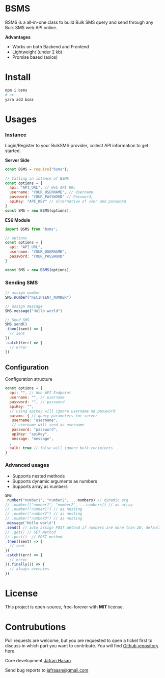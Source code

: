 # BSMS
BSMS is a all-in-one class to build Bulk SMS query and send through any Bulk SMS web API online. 

**Advantages**
* Works on both Backend and Frontend
* Lightweight (under 2 kb)
* Promise based (axios)


# Install

```bash
npm i bsms
# or
yarn add bsms
```

# Usages

### Instance
Login/Register to your BulkSMS provider, collect API information to get started.

**Server Side**

```js
const BSMS = require("bsms");
 
// Calling an intance of BSMS 
const options = {
  api: "API_URL", // Web API URL
  username: "YOUR_USERNAME", // Username
  password: "YOUR_PASSWORD" // Password,
  apiKey: "API_KEY" // alternative of user and password
}
const SMS = new BSMS(options);
```
**ES6 Module**
```js
import BSMS from "bsms";

// options
const options = {
  api: "API_URL",
  username: "YOUR_USERNAME", 
  password: "YOUR_PASSWORD"  
}

const SMS = new BSMS(options);
```

### Sending SMS

```js
// assign number
SMS.number("RECIPIENT_NUMBER") 

// assign message
SMS.message("Hello world") 

// Send SMS
SMS.send() 
.then((sent) => {
  // sent 
})
.catch((err) => {
  // error  
})
```
## Configuration 

Configuration structure
```js
const options = {
  api: "", // Web API Endpoint
  username: "", // username
  password: "", // password
  apiKey: "", 
  // using apiKey will ignore username nd password
  params: { // query parameters for server
   username: "username", 
   // username will send as username
   password: "password",
   apiKey: "apiKey",
   message: "message",
  ,
  bulk: true // false will ignore bulk recipients
}
```

### Advanced usages
 

* Supports nested methods
* Supports dynamic arguments as numbers
* Supports array as numbers
  
```js 
SMS
.number("number1", "number2", ...numbers) // dynamic arg
// .number(["number1", "number2", ...numbers]) // as array
// .number("number1") // as nesting
// .number("number2") // as nesting
// .number("number3") // as nesting
.message("Hello world") 
.send() // auto assign POST method if numbers are more than 20, default: GET
// .get() // GET method
// .post()  // POST method
.then((sent) => {
  // sent 
})
.catch((err) => {
  // error  
}).finally(() => {
  // always executes
})
```

# License
This project is open-source, free-forever with **MIT** license. 

# Contrubutions
Pull requests are welcome, but you are requested to open a ticket first to discuss in which part you want to contribute. 
You will find [Github repository](https://github.com/imjafran/BSMS.git) here. 

Core development [Jafran Hasan](https://fb.com/IamJafran) 

Send bug reports to jafraaan@gmail.com